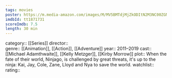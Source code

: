 ```yaml
---
tags: movies
poster: https://m.media-amazon.com/images/M/MV5BMTdjMjZkODItN2M3NC00ZGNjLTgxMDYtNGE2ODA4ZTVjMjAxXkEyXkFqcGdeQXVyMTQyMTMwOTk0._V1_SX300.jpg
imdbId: tt1871731
scoreImdb: 7.5
length: 30 min
---
```


category:: [[Series]]
director::  
genre:: [[Animation]], [[Action]], [[Adventure]]
year:: 2011–2019
cast:: [[Michael Adamthwaite]], [[Kelly Metzger]], [[Kirby Morrow]]
plot:: When the fate of their world, Ninjago, is challenged by great threats, it's up to the ninja: Kai, Jay, Cole, Zane, Lloyd and Nya to save the world.
watchlist::
rating::
